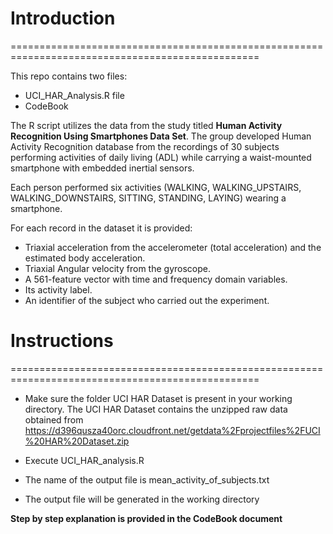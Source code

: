 # Introduction
=================================================================================================

This repo contains two files:
- UCI_HAR_Analysis.R file
- CodeBook

The R script utilizes the data from the study titled **Human Activity Recognition Using Smartphones Data Set**. The group developed Human Activity Recognition database from the recordings of 30 subjects performing activities of daily living (ADL) while carrying a waist-mounted smartphone with embedded inertial sensors.

Each person performed six activities (WALKING, WALKING_UPSTAIRS, WALKING_DOWNSTAIRS, SITTING, STANDING, LAYING) wearing a smartphone. 

For each record in the dataset it is provided: 
- Triaxial acceleration from the accelerometer (total acceleration) and the estimated body acceleration. 
- Triaxial Angular velocity from the gyroscope. 
- A 561-feature vector with time and frequency domain variables. 
- Its activity label. 
- An identifier of the subject who carried out the experiment.


# Instructions
=================================================================================================
- Make sure the folder UCI HAR Dataset is present in your working directory. The UCI HAR Dataset contains the unzipped raw data obtained from https://d396qusza40orc.cloudfront.net/getdata%2Fprojectfiles%2FUCI%20HAR%20Dataset.zip

- Execute UCI_HAR_analysis.R

- The name of the output file is mean_activity_of_subjects.txt

- The output file will be generated in the working directory

**Step by step explanation is provided in the CodeBook document**
